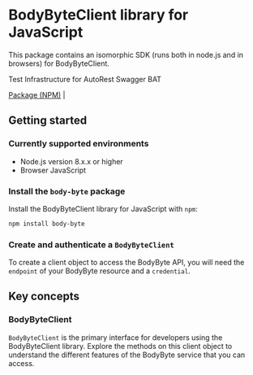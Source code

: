 # BodyByteClient library for JavaScript

This package contains an isomorphic SDK (runs both in node.js and in browsers) for BodyByteClient.

Test Infrastructure for AutoRest Swagger BAT

[Package (NPM)](https://www.npmjs.com/package/body-byte) |

## Getting started

### Currently supported environments

- Node.js version 8.x.x or higher
- Browser JavaScript


### Install the `body-byte` package

Install the BodyByteClient library for JavaScript with `npm`:

```bash
npm install body-byte
```

### Create and authenticate a `BodyByteClient`

To create a client object to access the BodyByte API, you will need the `endpoint` of your BodyByte resource and a `credential`.
## Key concepts

### BodyByteClient

`BodyByteClient` is the primary interface for developers using the BodyByteClient library. Explore the methods on this client object to understand the different features of the BodyByte service that you can access.

